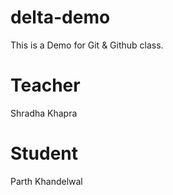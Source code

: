 # delta-demo
This is a Demo for Git &amp; Github class.

# Teacher
Shradha Khapra

# Student
Parth Khandelwal
